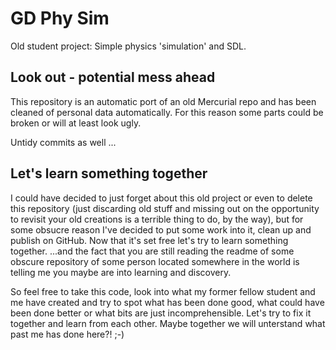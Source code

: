 # GD Phy Sim

Old student project: Simple physics 'simulation' and SDL.

## Look out - potential mess ahead

This repository is an automatic port of an old Mercurial repo and has been cleaned of personal data automatically.
For this reason some parts could be broken or will at least look ugly.

Untidy commits as well ...

## Let's learn something together

I could have decided to just forget about this old project or even to delete this repository (just discarding old stuff and missing out on the opportunity to revisit your old creations is a terrible thing to do, by the way), but for some obsucre reason I've decided to put some work into it, clean up and publish on GitHub. Now that it's set free let's try to learn something together. ...and the fact that you are still reading the readme of some obscure repository of some person located somewhere in the world is telling me you maybe are into learning and discovery.

So feel free to take this code, look into what my former fellow student and me have created and try to spot what has been done good, what could have been done better or what bits are just incomprehensible. Let's try to fix it together and learn from each other. Maybe together we will unterstand what past me has done here?! ;-)
